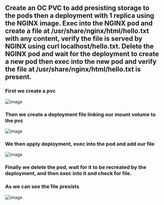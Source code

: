 ## Create an OC PVC to add presisting storage to the pods then a deployment with 1 replica using the NGINX image. Exec into the NGINX pod and create a file at /usr/share/nginx/html/hello.txt with any content, verify the file is served by NGINX using curl localhost/hello.txt. Delete the NGINX pod and wait for the deployment to create a new pod then exec into the new pod and verify the file at /usr/share/nginx/html/hello.txt is present.
### First we create a pvc
![image](https://github.com/MoYousry510/IVolve-OJT/assets/80543993/dc5ce5a2-bf7a-4d82-a2a8-256b94386646)
### Then we create a deployment file linking our mount volume to the pvc
![image](https://github.com/MoYousry510/IVolve-OJT/assets/80543993/b4295a86-3c7e-4726-aef5-128579daa677)
### We then apply deployment, exec into the pod and add our file
![image](https://github.com/MoYousry510/IVolve-OJT/assets/80543993/21c55bfc-8219-4e40-89aa-73ea961e00ea)
### Finally we delete the pod, wait for it to be recreated by the deployment, and then exec into it and check for file.
### As we can see the file presists
![image](https://github.com/MoYousry510/IVolve-OJT/assets/80543993/d4d5e52f-1ca0-4973-bbb7-cf28d0ed2699)
